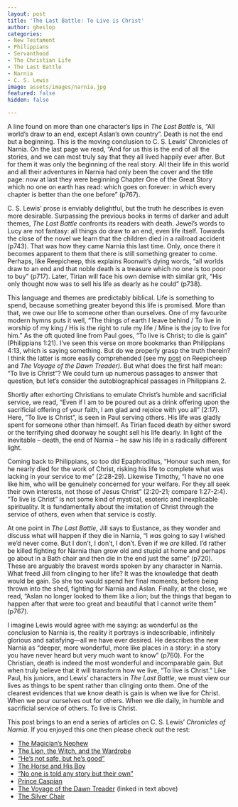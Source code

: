 ```yaml
---
layout: post
title: 'The Last Battle: To Live is Christ'
author: gheslop
categories:
- New Testament
- Philippians
- Servanthood
- The Christian Life
- The Last Battle
- Narnia
- C. S. Lewis
image: assets/images/narnia.jpg
featured: false
hidden: false

---
```

A line found on more than one character’s lips in _The Last Battle_ is, “All world’s draw to an end, except Aslan’s own country”. Death is not the end but a beginning. This is the moving conclusion to C. S. Lewis’ Chronicles of Narnia. On the last page we read, “And for us this is the end of all the stories, and we can most truly say that they all lived happily ever after. But for them it was only the beginning of the real story. All their life in this world and all their adventures in Narnia had only been the cover and the title page: now at last they were beginning Chapter One of the Great Story which no one on earth has read: which goes on forever: in which every chapter is better than the one before” (p767).

C. S. Lewis’ prose is enviably delightful, but the truth he describes is even more desirable. Surpassing the previous books in terms of darker and adult themes, _The Last Battle_ confronts its readers with death. Jewel’s words to Lucy are not fantasy: all things do draw to an end, even life itself. Towards the close of the novel we learn that the children died in a railroad accident (p743). That was how they came Narnia this last time. Only, once there it becomes apparent to them that there is still something greater to come. Perhaps, like Reepicheep, this explains Roonwit’s dying words, “all worlds draw to an end and that noble death is a treasure which no one is too poor to buy” (p717). Later, Tirian will face his own demise with similar grit, “His only thought now was to sell his life as dearly as he could” (p738).

This language and themes are predictably biblical. Life is something to spend, because something greater beyond this life is promised. More than that, we owe our life to someone other than ourselves. One of my favourite modern hymns puts it well, “The things of earth I leave behind / To live in worship of my king / His is the right to rule my life / Mine is the joy to live for him.” As the oft quoted line from Paul goes, “To live is Christ; to die is gain” (Philippians 1:21). I’ve seen this verse on more bookmarks than Philippians 4:13, which is saying something. But do we properly grasp the truth therein? I think the latter is more easily comprehended (see my [post](http://www.rekindle.co.za/content/the-voyage-of-the-dawn-treader-leaving-narnia/) on Reepicheep and _The Voyage of the Dawn Treader)._ But what does the first half mean: “To live is Christ”? We could turn up numerous passages to answer that question, but let’s consider the autobiographical passages in Philippians 2.

Shortly after exhorting Christians to emulate Christ’s humble and sacrificial service, we read, “Even if I am to be poured out as a drink offering upon the sacrificial offering of your faith, I am glad and rejoice with you all” (2:17). Here, ”To live is Christ”, is seen in Paul serving others. His life was gladly spent for someone other than himself. As Tirian faced death by either sword or the terrifying shed doorway he sought sell his life dearly. In light of the inevitable – death, the end of Narnia – he saw his life in a radically different light.

Coming back to Philippians, so too did Epaphroditus, “Honour such men, for he nearly died for the work of Christ, risking his life to complete what was lacking in your service to me” (2:28-29). Likewise Timothy, “I have no one like him, who will be genuinely concerned for your welfare. For they all seek their own interests, not those of Jesus Christ” (2:20-21; compare 1:27-2:4). “To live is Christ” is not some kind of mystical, esoteric and inexplicable spirituality. It is fundamentally about the imitation of Christ through the service of others, even when that service is costly.

At one point in _The Last Battle_, Jill says to Eustance, as they wonder and discuss what will happen if they die in Narnia, “I _was_ going to say I wished we’d never come. But I don’t, I don’t, I don’t. Even if we _are_ killed. I’d rather be killed fighting for Narnia than grow old and stupid at home and perhaps go about in a Bath chair and then die in the end just the same” (p720). These are arguably the bravest words spoken by any character in Narnia. What freed Jill from clinging to her life? It was the knowledge that death would be gain. So she too would spend her final moments, before being thrown into the shed, fighting for Narnia and Aslan. Finally, at the close, we read, “Aslan no longer looked to them like a lion; but the things that began to happen after that were too great and beautiful that I cannot write them” (p767).

I imagine Lewis would agree with me saying: as wonderful as the conclusion to Narnia is, the reality it portrays is indescribable, infinitely glorious and satisfying—all we have ever desired. He describes the new Narnia as “deeper, more wonderful, more like places in a story: in a story you have never heard but very much want to know” (p760). For the Christian, death is indeed the most wonderful and incomparable gain. But when truly believe that it will transform how we live, “To live is Christ.” Like Paul, his juniors, and Lewis’ characters in _The Last Battle_, we must view our lives as things to be spent rather than clinging onto them. One of the clearest evidences that we know death is gain is when we live for Christ. When we pour ourselves out for others. When we die daily, in humble and sacrificial service of others. To live is Christ.

This post brings to an end a series of articles on C. S. Lewis’ _Chronicles of Narnia_. If you enjoyed this one then please check out the rest:

* [The Magician’s Nephew](http://www.rekindle.co.za/content/the-magicians-nephew-a-strange-but-familiar-god/)
* [The Lion, the Witch, and the Wardrobe](http://www.rekindle.co.za/content/the-lion-the-witch-and-the-wardrobe-from-death-to-life/)
* [“He’s not safe, but he’s good”](http://www.rekindle.co.za/content/doodle-hes-not-safe-but-hes-good/)
* [The Horse and His Boy](http://www.rekindle.co.za/content/the-horse-and-his-boy-having-faith-when-it-is-hard/)
* [“No one is told any story but their own”](http://www.rekindle.co.za/content/doodle-no-one-is-told-any-story-but-their-own/)
* [Prince Caspian](http://www.rekindle.co.za/content/prince-caspian-conflicting-stories/)
* [The Voyage of the Dawn Treader](http://www.rekindle.co.za/content/the-voyage-of-the-dawn-treader-leaving-narnia/) (linked in text above)
* [The Silver Chair](http://www.rekindle.co.za/content/the-silver-chair-the-perseverance-of-puddleglum/)